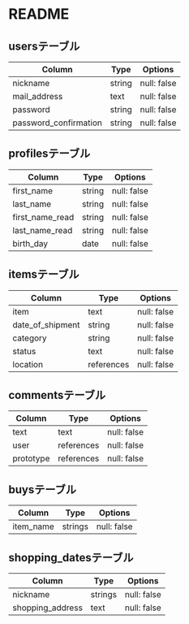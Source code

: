 # README

## usersテーブル

| Column                 | Type    | Options     |
| ---------------------- | ------- | ------------|
| nickname               | string  | null: false |
| mail_address           | text    | null: false |
| password               | string  | null: false |
| password_confirmation  | string  | null: false |

## profilesテーブル

| Column          | Type    | Options     |
| --------------- | ------- | ------------|
| first_name      | string  | null: false |
| last_name       | string  | null: false |
| first_name_read | string  | null: false |
| last_name_read  | string  | null: false |
| birth_day       | date    | null: false |

## itemsテーブル

| Column           | Type          | Options     |
| -----------      | ------------- | ----------- |
| item             | text          | null: false |
| date_of_shipment | string        | null: false |
| category         | string        | null: false | 
| status           | text          | null: false |
| location         | references    | null: false |

## commentsテーブル

| Column    | Type       | Options     |
| --------- | ---------- | ----------- |
| text      | text       | null: false |
| user      | references | null: false |
| prototype | references | null: false |

## buysテーブル

| Column    | Type       | Options     |
| --------- | ---------- | ----------- |
| item_name | strings    | null: false |

## shopping_datesテーブル

| Column           | Type       | Options     |
| ---------------- | ---------- | ----------- |
| nickname        | strings    | null: false |
| shopping_address | text       | null: false |

